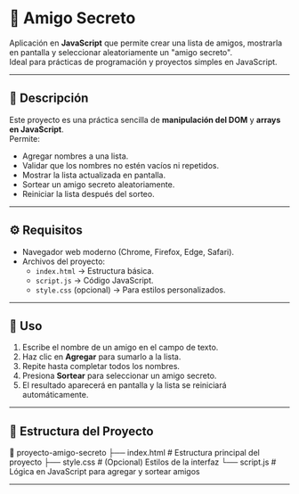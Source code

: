 # 🎁 Amigo Secreto

Aplicación en **JavaScript** que permite crear una lista de amigos, mostrarla en pantalla y seleccionar aleatoriamente un "amigo secreto".  
Ideal para prácticas de programación y proyectos simples en JavaScript.

---


## 🎯 Descripción

Este proyecto es una práctica sencilla de **manipulación del DOM** y **arrays en JavaScript**.  
Permite:  

- Agregar nombres a una lista.  
- Validar que los nombres no estén vacíos ni repetidos.  
- Mostrar la lista actualizada en pantalla.  
- Sortear un amigo secreto aleatoriamente.  
- Reiniciar la lista después del sorteo.  

---

## ⚙️ Requisitos

- Navegador web moderno (Chrome, Firefox, Edge, Safari).  
- Archivos del proyecto:
  - `index.html` → Estructura básica.
  - `script.js` → Código JavaScript.
  - `style.css` (opcional) → Para estilos personalizados.

---

## 🚀 Uso

1. Escribe el nombre de un amigo en el campo de texto.
2. Haz clic en **Agregar** para sumarlo a la lista.
3. Repite hasta completar todos los nombres.
4. Presiona **Sortear** para seleccionar un amigo secreto.
5. El resultado aparecerá en pantalla y la lista se reiniciará automáticamente.

---

## 📂 Estructura del Proyecto

📁 proyecto-amigo-secreto
├── index.html # Estructura principal del proyecto
├── style.css # (Opcional) Estilos de la interfaz
└── script.js # Lógica en JavaScript para agregar y sortear amigos

---

